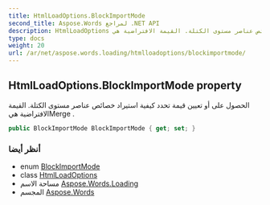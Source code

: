 ```yaml
---
title: HtmlLoadOptions.BlockImportMode
second_title: Aspose.Words لمراجع .NET API
description: HtmlLoadOptions ملكية. الحصول على أو تعيين قيمة تحدد كيفية استيراد خصائص عناصر مستوى الكتلة. القيمة الافتراضية هيMerge .
type: docs
weight: 20
url: /ar/net/aspose.words.loading/htmlloadoptions/blockimportmode/
---
```

## HtmlLoadOptions.BlockImportMode property

الحصول على أو تعيين قيمة تحدد كيفية استيراد خصائص عناصر مستوى الكتلة. القيمة الافتراضية هيMerge .

```csharp
public BlockImportMode BlockImportMode { get; set; }
```

### أنظر أيضا

* enum [BlockImportMode](../../blockimportmode/)
* class [HtmlLoadOptions](../)
* مساحة الاسم [Aspose.Words.Loading](../../htmlloadoptions/)
* المجسم [Aspose.Words](../../../)


